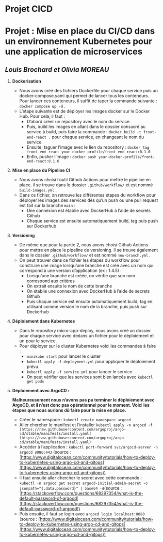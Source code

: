# Projet CICD

# Projet : Mise en place du CI/CD dans un environnement Kubernetes pour une application de microservices

## *Louis Brochard et Olivia MOREAU*

1. **Dockerisation**
    - Nous avons créé des fichiers Dockerfile pour chaque service puis un docker-compose.yaml qui permet de lancer tous les conteneurs. Pour lancer ces conteneurs, il suffit de taper la commande suivante : `docker compose up -d` .
    - L’étape suivante est de déployer les images docker sur le Docker Hub. Pour cela, il faut :
        - D’abord créer un repository avec le nom du service.
        - Puis, build les images en allant dans le dossier consacré au service à build, puis faire la commande : `docker build -t front-end-react .` pour chaque service, en changeant le nom du service.
        - Ensuite, taguer l’image avec le lien du repository : `docker tag front-end-react your-docker-profile/front-end-react:0.1.0`
        - Enfin, pusher l’image : `docker push your-docker-profile/front-end-react:0.1.0`

1. **Mise en place du Pipeline CI**
    - Nous avons choisi l’outil Github Actions pour mettre le pipeline en place. il se trouve dans le  dossier `.github/workflow/` et est nommé  `build-images.yml` .
    - Dans ce fichier, on retrouve les différentes étapes du workflow pour déployer les images des services dès qu’un push ou une pull request est fait sur la branche `main` :
        - Une connexion est établie avec DockerHub à l’aide de secrets Github
        - Chaque service est ensuite automatiquement build, tag puis push sur Dockerhub
    
2. **Versioning**
    - De même que pour la partie 2, nous avons choisi Github Actions pour mettre en place le pipeline de versioning. Il se trouve également dans le dossier `.github/workflow/` et est nommé  `new-branch.yml` .
    - On peut trouver dans ce fichier les étapes du workflow pour construire une image lorsqu’une branche est créé avec un nom qui correspond à une version d’application (ex : 1.4.5) :
        - Lorsqu’une branche est créée, on vérifie que son nom correspond aux critères
        - On extrait ensuite le nom de cette branche
        - On établie une connexion avec DockerHub à l’aide de secrets Github
        - Puis chaque service est ensuite automatiquement build, tag en utilisant comme version le nom de la branche, puis push sur Dockerhub
    
3. **Déploiement dans Kubernetes**
    - Dans le repository micro-app-deploy, nous avons créé un dossier pour chaque service avec dedans un fichier pour le déploiement et un pour le service.
    - Pour déployer sur le cluster Kubernetes voici les commandes à faire :
        - `minikube start` pour lancer le cluster
        - `kubectl apply -f deployment.yml` pour appliquer le déploiement prévu
        - `kubectl apply -f service.yml` pour lancer le service
        - On peut vérifier que les services sont bien lancés avec `kubectl get pods`
    
4. **Déploiement avec ArgoCD :**
    
    **Malheureusement nous n’avons pas pu terminer le déploiement avec ArgoCD, et il n’est donc pas opérationnel pour le moment. Voici les étapes que nous aurions dû faire pour la mise en place.**
    
    - Créer le namespace : `kubectl create namespace argocd`
    - Aller chercher le manifest et l’installer `kubectl apply -n argocd -f [https://raw.githubusercontent.com/argoproj/argo-cd/stable/manifests/install.yaml](https://raw.githubusercontent.com/argoproj/argo-cd/stable/manifests/install.yaml)`
    - Accéder à l’application : `kubectl port-forward svc/argocd-server -n argocd 8080:443` (source : [https://www.digitalocean.com/community/tutorials/how-to-deploy-to-kubernetes-using-argo-cd-and-gitops](https://www.digitalocean.com/community/tutorials/how-to-deploy-to-kubernetes-using-argo-cd-and-gitops))
    - Il faut ensuite aller chercher le secret avec cette commande : `kubectl -n argocd get secret argocd-initial-admin-secret -o jsonpath="{.data.password}" | base64 -d`(source : [https://stackoverflow.com/questions/68297354/what-is-the-default-password-of-argocd](https://stackoverflow.com/questions/68297354/what-is-the-default-password-of-argocd))
    - Puis ensuite, il faut se login avec `argocd login localhost:8080` (source : [https://www.digitalocean.com/community/tutorials/how-to-deploy-to-kubernetes-using-argo-cd-and-gitops](https://www.digitalocean.com/community/tutorials/how-to-deploy-to-kubernetes-using-argo-cd-and-gitops))
